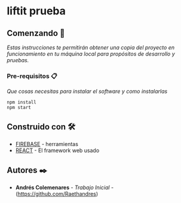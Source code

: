 # liftit prueba


## Comenzando 🚀

_Estas instrucciones te permitirán obtener una copia del proyecto en funcionamiento en tu máquina local para propósitos de desarrollo y pruebas._


### Pre-requisitos 📋

_Que cosas necesitas para instalar el software y como instalarlas_

```
npm install
npm start
```


## Construido con 🛠️


* [FIREBASE](http://www.firebase.com) - herramientas
* [REACT](https://react.com/) - El framework web usado




## Autores ✒️


* **Andrés Colemenares** - *Trabajo Inicial* -(https://github.com/Raethandres)
